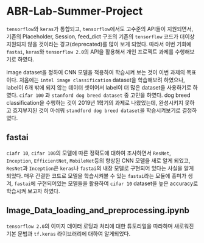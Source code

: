 # ABR-Lab-Summer-Project

```tensorflow```와 ```keras```가 통합되고, ```tensorflow```에서도 고수준의 API들이 지원되면서, 기존의 Placeholder, Session, feed_dict 구조의 기존의 ```tensorflow``` 코드가 더이상 지원되지 않을 것이라는 경고(deprecated)를 많이 보게 되었다. 따라서 이번 기회에 ```fastai```, ```keras```와 ```tensorflow 2.0```의 API을 활용해서 개인 프로젝트 과제를 수행해보기로 하였다.

image dataset을 정하여 CNN 모델을 적용하여 학습시켜 보는 것이 이번 과제의 목표이다. 처음에는 ```intel image classification``` dataset을 학습해보려 하였으나, label이 6개 밖에 되지 않는 데이터 셋이어서 label이 더 많은 dataset을 사용하기로 하였다. ```cifar 100``` 과 ```stanford dog breed dataset``` 중 고민을 하였다. dog breed classification을 수행하는 것이 2019년 1학기의 과제로 나왔었는데, 완성시키지 못하고 흐지부지된 것이 아쉬워 ```standford dog breed dataset```을 학습시켜보기로 결정하였다.

## fastai
```ciafr 10```, ```cifar 100```의 모델에 따른 정확도에 대하여 조사하면서 `ResNet`, `Inception`, `EfficientNet`, `MobileNet`등의 향상된 CNN 모델을 새로 알게 되었고, `ResNet`과 `Inception`은 `keras`나 `fastai`의 내장 모델로 구현되어 있다는 사실을 알게되었다. 매우 간결한 코드로 모델을 학습시켜볼 수 있는 `fastai`라는 모듈에 흥미가 생겨, `fastai`에 구현되어있는 모델들을 활용하여 `cifar 10` dataset을 높은 accuracy로 학습시켜 보고자 하였다.

## Image_Data_loading_and_preprocessing.ipynb
```tensorflow 2.0```의 이미지 데이터 로딩과 처리에 대한 튜토리얼을 따라하며 새로워진 기본 문법과 ```tf.keras``` 라이브러리에 대하여 알게되었다. 
